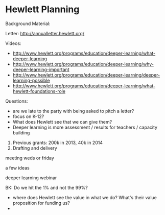 # Hewlett Planning

Background Material:

Letter: [](http://annualletter.hewlett.org/)http://annualletter.hewlett.org/

Videos: 

*   [](http://www.hewlett.org/programs/education/deeper-learning/what-deeper-learning)http://www.hewlett.org/programs/education/deeper-learning/what-deeper-learning
*   [](http://www.hewlett.org/programs/education/deeper-learning/why-deeper-learning-important)http://www.hewlett.org/programs/education/deeper-learning/why-deeper-learning-important
*   [](http://www.hewlett.org/programs/education/deeper-learning/deeper-learning-possible)http://www.hewlett.org/programs/education/deeper-learning/deeper-learning-possible
*   [](http://www.hewlett.org/programs/education/deeper-learning/what-hewlett-foundations-role)http://www.hewlett.org/programs/education/deeper-learning/what-hewlett-foundations-role

Questions: 

*   are we late to the party with being asked to pitch a letter? 
*   focus on K-12?
*   What does Hewlett see that we can give them?
*   Deeper learning is more assessment / results for teachers / capacity building

1.  Previous grants: 200k in 2013, 40k in 2014
2.  Drafting and delivery

meeting weds or friday

a few ideas

deeper learning webinar

BK: Do we hit the 1% and not the 99%?

*   where does Hewlett see the value in what we do? What's their value proposition for funding us?
*